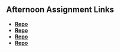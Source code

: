 ## Afternoon Assignment Links

* **[Repo](https://github.com/HiNubby/2023summer_scoreboard)**
* **[Repo](https://github.com/HiNubby/<ASSIGNMENT_REPO>)**
* **[Repo](https://github.com/HiNubby/<ASSIGNMENT_REPO>)**
* **[Repo](https://github.com/HiNubby/<ASSIGNMENT_REPO>)**
